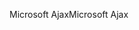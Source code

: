 <span data-ttu-id="0cacf-101">Microsoft Ajax</span><span class="sxs-lookup"><span data-stu-id="0cacf-101">Microsoft Ajax</span></span>